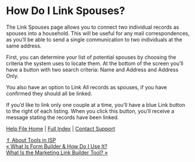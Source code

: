  How Do I Link Spouses?
==========

The Link Spouses page allows you to connect two individual records as spouses into a household. This will be useful for any mail correspondences, as you’ll be able to send a single communication to two individuals at the same address.

First, you can determine your list of potential spouses by choosing the criteria the system uses to locate them. At the bottom of the screen you’ll have a button with two search criteria: Name and Address and Address Only.

 You also have an option to Link All records as spouses, if you have confirmed they should all be linked.

If you’d like to link only one couple at a time, you’ll have a blue Link button to the right of each listing. When you click this button, you’ll receive a message stating the records have been linked.

[Help File Home](/help/) | [Full Index](/Help-File-Directory/) | [Contact Support](mailto:support@ISPolitical.com)

[⇑ About Tools in ISP](/About-Tools-in-ISP)  
[« What Is Form Builder & How Do I Use It?](/What-Is-Form-Builder-How-Do-I-Use-It)  
[What Is the Marketing Link Builder Tool? »](/What-Is-the-Marketing-Link-Builder-Tool)